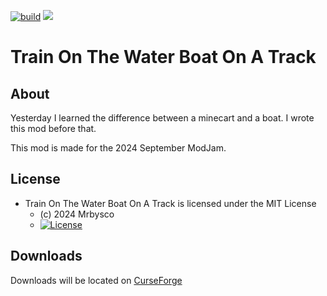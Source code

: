 [![build](https://github.com/Mrbysco/EXAMPLE/actions/workflows/build.yml/badge.svg)](https://github.com/Mrbysco/EXAMPLE/actions/workflows/build.yml) 
[![](http://cf.way2muchnoise.eu/versions/1096662.svg)](https://www.curseforge.com/minecraft/mc-mods/train-on-the-water-boat-on-a-track)

# Train On The Water Boat On A Track #

## About ##
Yesterday I learned the difference between a minecart and a boat. I wrote this mod before that.

This mod is made for the 2024 September ModJam.

## License ##
* Train On The Water Boat On A Track is licensed under the MIT License
  - (c) 2024 Mrbysco
  - [![License](https://img.shields.io/badge/License-MIT-red.svg?style=flat)](http://opensource.org/licenses/MIT)

## Downloads ##
Downloads will be located on [CurseForge](https://www.curseforge.com/minecraft/mc-mods/train-on-the-water-boat-on-a-track)
